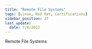 ```yaml
---
title: "Remote File Systems"
tags: [Linux, Red Hat, Certifications]
sidebar_position: 27
last_update:
  date: 7/8/2022
---
```


Remote File Systems
